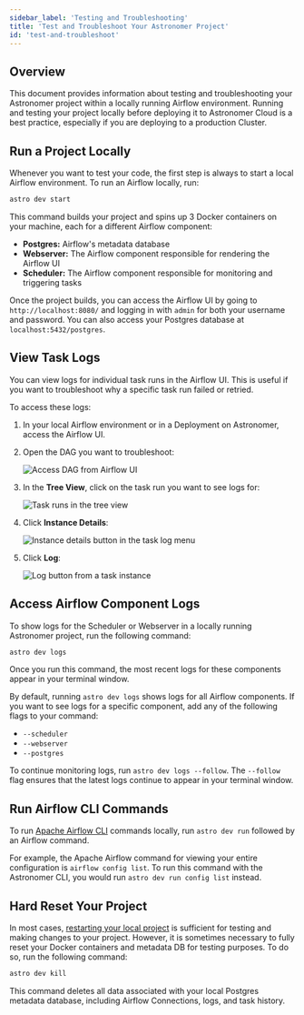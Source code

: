 ```yaml
---
sidebar_label: 'Testing and Troubleshooting'
title: 'Test and Troubleshoot Your Astronomer Project'
id: 'test-and-troubleshoot'
---
```


## Overview

This document provides information about testing and troubleshooting your Astronomer project within a locally running Airflow environment. Running and testing your project locally before deploying it to Astronomer Cloud is a best practice, especially if you are deploying to a production Cluster.

## Run a Project Locally

Whenever you want to test your code, the first step is always to start a local Airflow environment. To run an Airflow locally, run:

```sh
astro dev start
```

This command builds your project and spins up 3 Docker containers on your machine, each for a different Airflow component:

- **Postgres:** Airflow's metadata database
- **Webserver:** The Airflow component responsible for rendering the Airflow UI
- **Scheduler:** The Airflow component responsible for monitoring and triggering tasks

Once the project builds, you can access the Airflow UI by going to `http://localhost:8080/` and logging in with `admin` for both your username and password. You can also access your Postgres database at `localhost:5432/postgres`.

## View Task Logs

You can view logs for individual task runs in the Airflow UI. This is useful if you want to troubleshoot why a specific task run failed or retried.

To access these logs:

1. In your local Airflow environment or in a Deployment on Astronomer, access the Airflow UI.
2. Open the DAG you want to troubleshoot:

    <div class="text--center">
    <img src="/img/docs/open-dag.png" alt="Access DAG from Airflow UI" />
    </div>

3. In the **Tree View**, click on the task run you want to see logs for:

    <div class="text--center">
    <img src="/img/docs/tree-view.png" alt="Task runs in the tree view" />
    </div>

4. Click **Instance Details**:

    <div class="text--center">
    <img src="/img/docs/instance-details.png" alt="Instance details button in the task log menu" />
    </div>

5. Click **Log**:

    <div class="text--center">
    <img src="/img/docs/task-log.png" alt="Log button from a task instance" />
    </div>

## Access Airflow Component Logs

To show logs for the Scheduler or Webserver in a locally running Astronomer project, run the following command:

```sh
astro dev logs
```

Once you run this command, the most recent logs for these components appear in your terminal window.

By default, running `astro dev logs` shows logs for all Airflow components. If you want to see logs for a specific component, add any of the following flags to your command:

- `--scheduler`
- `--webserver`
- `--postgres`

To continue monitoring logs, run `astro dev logs --follow`. The `--follow` flag ensures that the latest logs continue to appear in your terminal window.

## Run Airflow CLI Commands

To run [Apache Airflow CLI](https://airflow.apache.org/docs/apache-airflow/stable/cli-and-env-variables-ref.html) commands locally, run `astro dev run` followed by an Airflow command.

For example, the Apache Airflow command for viewing your entire configuration is `airflow config list`. To run this command with the Astronomer CLI, you would run `astro dev run config list` instead.

## Hard Reset Your Project

In most cases, [restarting your local project](develop-project#restart-a-local-project) is sufficient for testing and making changes to your project. However, it is sometimes necessary to fully reset your Docker containers and metadata DB for testing purposes. To do so, run the following command:

```sh
astro dev kill
```

This command deletes all data associated with your local Postgres metadata database, including Airflow Connections, logs, and task history.
